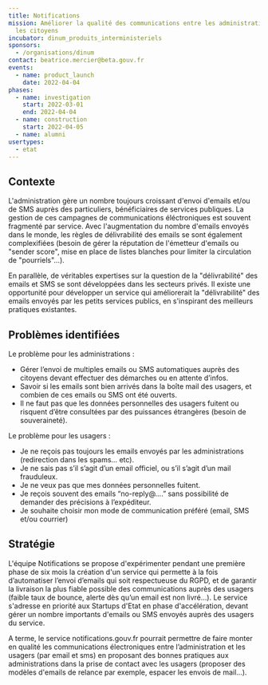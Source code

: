 ```yaml
---
title: Notifications
mission: Améliorer la qualité des communications entre les administrations et
  les citoyens
incubator: dinum_produits_interministeriels
sponsors:
  - /organisations/dinum
contact: beatrice.mercier@beta.gouv.fr
events:
  - name: product_launch
    date: 2022-04-04
phases:
  - name: investigation
    start: 2022-03-01
    end: 2022-04-04
  - name: construction
    start: 2022-04-05
  - name: alumni
usertypes:
  - etat
---
```


## Contexte

L'administration gère un nombre toujours croissant d'envoi d'emails et/ou de SMS auprès des particuliers, bénéficiaires de services publiques. La gestion de ces campagnes de communications éléctroniques est souvent fragmenté par service. Avec l'augmentation du nombre d'emails envoyés dans le monde, les règles de délivrabilité des emails se sont également complexifiées (besoin de gérer la réputation de l'émetteur d'emails ou "sender score", mise en place de listes blanches pour limiter la circulation de "pourriels"...).  

En parallèle, de véritables expertises sur la question de la "délivrabilité" des emails et SMS se sont développées dans les secteurs privés. Il existe une opportunité pour développer un service qui améliorerait la "délivrabilité" des emails envoyés par les petits services publics, en s'inspirant des meilleurs pratiques existantes. 

## Problèmes identifiées

Le problème pour les administrations : 
- Gérer l’envoi de multiples emails ou SMS automatiques auprès des citoyens devant effectuer des démarches ou en attente d’infos. 
- Savoir si les emails sont bien arrivés dans la boîte mail des usagers, et combien de ces emails ou SMS ont été ouverts.
- Il ne faut pas que les données personnelles des usagers fuitent ou risquent d’être consultées par des puissances étrangères (besoin de souveraineté). 

Le problème pour les usagers : 
- Je ne reçois pas toujours les emails envoyés par les administrations (redirection dans les spams… etc). 
- Je ne sais pas s’il s’agit d’un email officiel, ou s’il s’agit d’un mail frauduleux. 
- Je ne veux pas que mes données personnelles fuitent.  
- Je reçois souvent des emails “no-reply@....” sans possibilité de demander des précisions à l’expéditeur. 
- Je souhaite choisir mon mode de communication préféré (email, SMS et/ou courrier)

## Stratégie
L'équipe Notifications se propose d'expérimenter pendant une première phase de six mois la création d'un service qui permette à la fois d’automatiser l’envoi d’emails qui soit respectueuse du RGPD, et de garantir la livraison la plus fiable possible des communications auprès des usagers (faible taux de bounce, alerte dès qu’un email est non livré…). Le service s'adresse en priorité aux Startups d'Etat en phase d'accélération, devant gérer un nombre importants d'emails ou SMS envoyés auprès des usagers du service. 

A terme, le service notifications.gouv.fr pourrait permettre de faire monter en qualité les communications électroniques entre l’administration et les usagers (par email et sms) en proposant des bonnes pratiques aux administrations dans la prise de contact avec les usagers (proposer des modèles d'emails de relance par exemple, espacer les envois de mail…).
